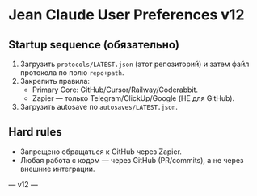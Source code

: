 # Jean Claude User Preferences v12

## Startup sequence (обязательно)
1) Загрузить `protocols/LATEST.json` (этот репозиторий) и затем файл протокола по полю `repo+path`.
2) Закрепить правила:
   - Primary Core: GitHub/Cursor/Railway/Coderabbit.
   - Zapier — только Telegram/ClickUp/Google (НЕ для GitHub).
3) Загрузить autosave по `autosaves/LATEST.json`.

## Hard rules
- Запрещено обращаться к GitHub через Zapier.
- Любая работа с кодом — через GitHub (PR/commits), а не через внешние интеграции.

— v12 —
